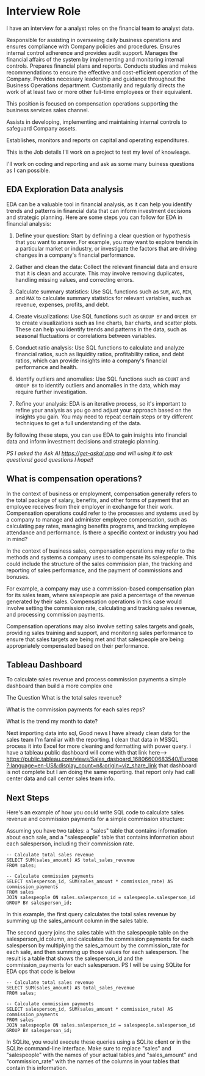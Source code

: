 # Interview Role
I have an interview for a analyst roles on the financial team to analyst data.

Responsible for assisting in overseeing daily business operations and ensures compliance with Company policies and procedures. Ensures internal control adherence and provides audit support. Manages the financial affairs of the system by implementing and monitoring internal controls. Prepares financial plans and reports. Conducts studies and makes recommendations to ensure the effective and cost-efficient operation of the Company. Provides necessary leadership and guidance throughout the Business Operations department. Customarily and regularly directs the work of at least two or more other full-time employees or their equivalent.

This position is focused on compensation operations supporting the business services sales channel. 

Assists in developing, implementing and maintaining internal controls to safeguard Company assets.

Establishes, monitors and reports on capital and operating expenditures.

This is the Job details I'll work on a project to test my level of knowleage. 

I'll work on coding and reporting and ask as some many buiness questions as I can possible. 

## EDA Exploration Data analysis

EDA can be a valuable tool in financial analysis, as it can help you identify trends and patterns in financial data that can inform investment decisions and strategic planning. Here are some steps you can follow for EDA in financial analysis:

1. Define your question: Start by defining a clear question or hypothesis that you want to answer. For example, you may want to explore trends in a particular market or industry, or investigate the factors that are driving changes in a company's financial performance.

2. Gather and clean the data: Collect the relevant financial data and ensure that it is clean and accurate. This may involve removing duplicates, handling missing values, and correcting errors.

3. Calculate summary statistics: Use SQL functions such as `SUM`, `AVG`, `MIN`, and `MAX` to calculate summary statistics for relevant variables, such as revenue, expenses, profits, and debt.

4. Create visualizations: Use SQL functions such as `GROUP BY` and `ORDER BY` to create visualizations such as line charts, bar charts, and scatter plots. These can help you identify trends and patterns in the data, such as seasonal fluctuations or correlations between variables.

5. Conduct ratio analysis: Use SQL functions to calculate and analyze financial ratios, such as liquidity ratios, profitability ratios, and debt ratios, which can provide insights into a company's financial performance and health.

6. Identify outliers and anomalies: Use SQL functions such as `COUNT` and `GROUP BY` to identify outliers and anomalies in the data, which may require further investigation.

7. Refine your analysis: EDA is an iterative process, so it's important to refine your analysis as you go and adjust your approach based on the insights you gain. You may need to repeat certain steps or try different techniques to get a full understanding of the data.

By following these steps, you can use EDA to gain insights into financial data and inform investment decisions and strategic planning.

*PS I asked the Ask AI https://get-askai.app and will using it to ask questions! good questions I hope!!*

## What is compensation operations?

In the context of business or employment, compensation generally refers to the total package of salary, benefits, and other forms of payment that an employee receives from their employer in exchange for their work. Compensation operations could refer to the processes and systems used by a company to manage and administer employee compensation, such as calculating pay rates, managing benefits programs, and tracking employee attendance and performance. Is there a specific context or industry you had in mind?

In the context of business sales, compensation operations may refer to the methods and systems a company uses to compensate its salespeople. This could include the structure of the sales commission plan, the tracking and reporting of sales performance, and the payment of commissions and bonuses.

For example, a company may use a commission-based compensation plan for its sales team, where salespeople are paid a percentage of the revenue generated by their sales. Compensation operations in this case would involve setting the commission rate, calculating and tracking sales revenue, and processing commission payments.

Compensation operations may also involve setting sales targets and goals, providing sales training and support, and monitoring sales performance to ensure that sales targets are being met and that salespeople are being appropriately compensated based on their performance.
 
## Tableau Dashboard 
To calculate sales revenue and process commission payments a simple dashboard than
build a more complex one

The Question What is the total sales revenue?

What is the commission payments for each sales reps?

What is the trend my month to date?

Next importing data into sql, Good news I have already clean data for the sales team I'm familiar with the reporting. I clean that data in MSSQL process it into Excel for more cleaning and formatting with power query. i have a tableau public dashboard will come with that link here--> https://public.tableau.com/views/Sales_dasboard_16806600683540/Europe?:language=en-US&:display_count=n&:origin=viz_share_link
that dashboard is not complete but I am doing the same reporting. that report only had call center data and call center sales team info.

## Next Steps

Here's an example of how you could write SQL code to calculate sales revenue and commission payments for a simple commission structure:

Assuming you have two tables: a "sales" table that contains information about each sale, and a "salespeople" table that contains information about each salesperson, including their commission rate.

```
-- Calculate total sales revenue
SELECT SUM(sales_amount) AS total_sales_revenue
FROM sales;

-- Calculate commission payments
SELECT salesperson_id, SUM(sales_amount * commission_rate) AS commission_payments
FROM sales
JOIN salespeople ON sales.salesperson_id = salespeople.salesperson_id
GROUP BY salesperson_id;
```

In this example, the first query calculates the total sales revenue by summing up the sales_amount column in the sales table.

The second query joins the sales table with the salespeople table on the salesperson_id column, and
calculates the commission payments for each salesperson by multiplying the sales_amount by the commission_rate for each sale, and then summing up those values for each salesperson. The result is a table that shows the salesperson_id and the commission_payments for each salesperson.
PS I will be using SQLite for EDA ops
that code is below

```
-- Calculate total sales revenue
SELECT SUM(sales_amount) AS total_sales_revenue
FROM sales;

-- Calculate commission payments
SELECT salesperson_id, SUM(sales_amount * commission_rate) AS commission_payments
FROM sales
JOIN salespeople ON sales.salesperson_id = salespeople.salesperson_id
GROUP BY salesperson_id;
```

In SQLite, you would execute these queries using a SQLite client or in the SQLite command-line interface. Make sure to replace "sales" and "salespeople" with the names of your actual tables,and "sales_amount" and "commission_rate" with the names of the columns in your tables that contain this information.